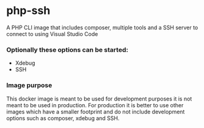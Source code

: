 # php-ssh
A PHP CLI image that includes composer, multiple tools and a SSH server to connect to using Visual Studio Code

### Optionally these options can be started:
- Xdebug
- SSH

### Image purpose
This docker image is meant to be used for development purposes it is not meant to be used in production. For production it is better to use other images which have a smaller footprint and do not include development options such as composer, xdebug and SSH. 
